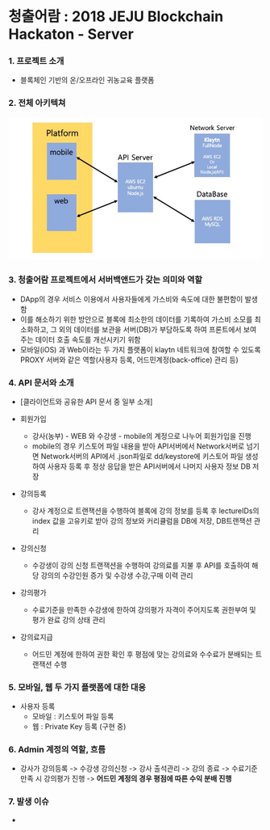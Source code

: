 # 청출어람 : 2018 JEJU Blockchain Hackaton - Server

### 1. 프로젝트 소개

- 블록체인 기반의 온/오프라인 귀농교육 플랫폼

### 2. 전체 아키텍쳐

![architecture](./uploads/architecture.jpg)

### 3. 청출어람 프로젝트에서 서버백앤드가 갖는 의미와 역할

- DApp의 경우 서비스 이용에서 사용자들에게 가스비와 속도에 대한 불편함이 발생함
- 이를 해소하기 위한 방안으로 블록에 최소한의 데이터를 기록하여 가스비 소모를 최소화하고, 그 외의 데이터를 보관을 서버(DB)가 부담하도록 하여 프론트에서 보여주는 데이터 호출 속도를 개선시키기 위함
- 모바일(iOS) 과 Web이라는 두 가지 플랫폼이 klaytn 네트워크에 참여할 수 있도록 PROXY 서버와 같은 역할(사용자 등록, 어드민계정(back-office) 관리 등)

### 4. API 문서와 소개

- [클라이언트와 공유한 API 문서 중 일부 소개]

* 회원가입

  - 강사(농부) - WEB 와 수강생 - mobile의 계정으로 나누어 회원가입을 진행
  - mobile의 경우 키스토어 파일 내용을 받아 API서버에서 Network서버로 넘기면 Network서버의 API에서 .json파일로 dd/keystore에 키스토어 파일 생성하여 사용자 등록 후 정상 응답을 받은 API서버에서 나머지 사용자 정보 DB 저장

* 강의등록

  - 강사 계정으로 트랜잭션을 수행하여 블록에 강의 정보를 등록 후 lectureIDs의 index 값을 고유키로 받아 강의 정보와 커리큘럼을 DB에 저장, DB트랜잭션 관리

* 강의신청

  - 수강생이 강의 신청 트랜잭션을 수행하여 강의료를 지불 후 API를 호출하여 해당 강의의 수강인원 증가 및 수강생 수강,구매 이력 관리

* 강의평가

  - 수료기준을 만족한 수강생에 한하여 강의평가 자격이 주어지도록 권한부여 및 평가 완료 강의 상태 관리

* 강의료지급

  - 어드민 계정에 한하여 권한 확인 후 평점에 맞는 강의료와 수수료가 분배되는 트랜잭션 수행

### 5. 모바일, 웹 두 가지 플랫폼에 대한 대응

- 사용자 등록
  - 모바일 : 키스토어 파일 등록
  - 웹 : Private Key 등록 (구현 중)

### 6. Admin 계정의 역할, 흐름

- 강사가 강의등록 -> 수강생 강의신청 -> 강사 출석관리 -> 강의 종료 -> 수료기준 만족 시 강의평가 진행 ->
  **어드민 계정의 경우 평점에 따른 수익 분배 진행**

### 7. 발생 이슈

-
